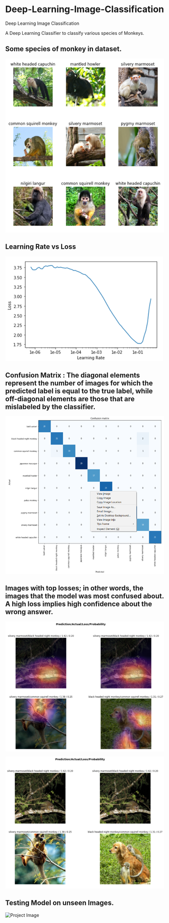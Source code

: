 # Deep-Learning-Image-Classification
Deep Learning Image Classification

A Deep Learning Classifier to classify various species of Monkeys.

## Some species of monkey in dataset.

![Project Image](Images/i1.png)

## Learning Rate vs Loss

![Project Image](Images/i2.png)

## Confusion Matrix : The diagonal elements represent the number of images for which the predicted label is equal to the true label, while off-diagonal elements are those that are mislabeled by the classifier.

![Project Image](Images/i3.png)

## Images with top losses; in other words, the images that the model was most confused about. A high loss implies high confidence about the wrong answer.

![Project Image](Images/i4.png)

![Project Image](Images/i5.png)

## Testing Model on unseen Images.

![Project Image](Images/i7.png)




